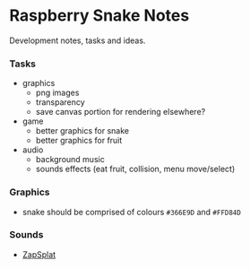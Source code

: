 Raspberry Snake Notes
=====================

Development notes, tasks and ideas.

### Tasks

 - graphics
    - png images
    - transparency
    - save canvas portion for rendering elsewhere?
 - game
    - better graphics for snake
    - better graphics for fruit
 - audio
    - background music
    - sounds effects (eat fruit, collision, menu move/select)

### Graphics

 - snake should be comprised of colours `#366E9D` and `#FFD84D`

### Sounds

 - [ZapSplat](www.zapsplat.com)